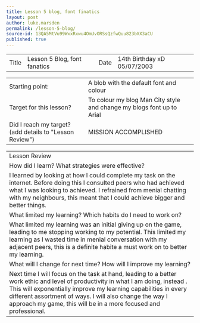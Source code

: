 ```yaml
---
title: Lesson 5 blog, font finatics
layout: post
author: luke.marsden
permalink: /lesson-5-blog/
source-id: 13QA5MtVu99WxxRxwu4OmUvORSsQzfwQuu823bXX3aCU
published: true
---
```

<table>
  <tr>
    <td>Title</td>
    <td>Lesson 5 Blog, font fanatics</td>
    <td>Date</td>
    <td>14th Birthday xD 05/07/2003</td>
  </tr>
</table>


<table>
  <tr>
    <td>Starting point:</td>
    <td>A blob with the default font and colour</td>
  </tr>
  <tr>
    <td>Target for this lesson?</td>
    <td>To colour my blog Man City style and change my blogs font up to Arial</td>
  </tr>
  <tr>
    <td>Did I reach my target? 
(add details to "Lesson Review")</td>
    <td>MISSION ACCOMPLISHED</td>
  </tr>
</table>


<table>
  <tr>
    <td>Lesson Review</td>
  </tr>
  <tr>
    <td>How did I learn? What strategies were effective? </td>
  </tr>
  <tr>
    <td>I learned by looking at how I could complete my task on the internet. Before doing this I consulted peers who had achieved what I was looking to achieved. I refrained from menial chatting with my neighbours, this meant that I could achieve bigger and better things.</td>
  </tr>
  <tr>
    <td>What limited my learning? Which habits do I need to work on? </td>
  </tr>
  <tr>
    <td>What limited my learning was an initial giving up on the game, leading to me stopping working to my potential. This limited my learning as I wasted time in menial conversation with my adjacent peers, this is a definite habite a must work on to better my learning.</td>
  </tr>
  <tr>
    <td>What will I change for next time? How will I improve my learning?</td>
  </tr>
  <tr>
    <td>Next time I will focus on the task at hand, leading to a better work ethic and level of productivity in what I am doing, instead . This will exponentially improve my learning capabilities in every different assortment of ways. I will also change the way I approach my game, this will be in a more focused and professional.</td>
  </tr>
</table>


